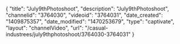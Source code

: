 {
    "title": "July9thPhotoshoot",
    "description": "July9thPhotoshoot",
    "channelid": "3764030",
    "videoid": "3764031",
    "date_created": "1409875357",
    "date_modified": "1470253679",
    "type": "captivate",
    "layout": "channelVideo",
    "url": "\/casual-industrees\/july9thphotoshoot\/3764030-3764031"
}